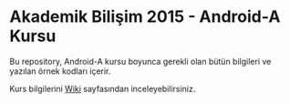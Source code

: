 # Akademik Bilişim 2015 - Android-A Kursu
Bu repository, Android-A kursu boyunca gerekli olan bütün bilgileri ve yazılan örnek kodları içerir.

Kurs bilgilerini [Wiki](https://github.com/akademikbilisim/ab2015-android-a/wiki/Anasayfa) sayfasından inceleyebilirsiniz.
